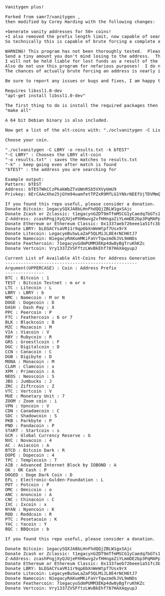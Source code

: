 <pre>
Vanitygen plus!

Forked from samr7/vanitygen ,
then modified by Corey Harding with the following changes:

+Generate vanity addresses for 50+ coins!
+I also removed the prefix length limit, now capable of searching for a whole address.
So technically this is capable of brute forcing a complete address if you have trillions of years to waste.

WARNING! This program has not been thoroughly tested.  Please attempt importing an address first.
Send a tiny amount you don't mind losing to the address.  Then perform a test spend.
I will not be held liable for lost funds as a result of the use of this program.
Also do not use this program for nefarious purposes!  I do not condone illegal activity.
The chances of actually brute forcing an address is nearly impossible anyways.

Be sure to report any issues or bugs and fixes, I am happy to accept pull requests!

Requires libssl1.0-dev
"apt-get install libssl1.0-dev"

The first thing to do is install the required packages then run:
"make all"

A 64 bit Debian binary is also included.

Now get a list of the alt-coins with: "./oclvanitygen -C List"

Choose your coin.

"./oclvanitygen -C LBRY -o results.txt -k bTEST"
"-C LBRY" : Chooses the LBRY alt-coin
"-o results.txt" : saves the matches to results.txt
"-k" : keep going even after match is found
"bTEST" : the address you are searching for

Example output:
Pattern: bTEST
Address: bTESTWkCCzPkakWbZTxUWnRSb5VXVyUmU9
Privkey: 6ErCAAcXhe25jGYm94uamfetTPZxR9MfLG1YNkrNEEfUjTDVMmQ

If you found this repo useful, please consider a donation.  Thank You!
Donate Bitcoin: 1egacySQXJA8bLHnFhdQQjZBLW1gxSAjc
Donate Zcash or Zclassic: t1egacynGZDT9mTfmMSCG1yCaedq7bGTs1a
Z-Address: zcashPngjXyQJUjePXH6wvg2vfHHngaZiYLmmDE2bp3PqMAPpErdfpbctug78P6m8xqKXyxX1dmfCYoUeJYfX8hDLSueuKL
Donate Ethereum or Ethereum Classic: 0x1337aeb726eee1a51fc3b22a7eafa329d950297a
Donate LBRY: bLEGACYsaVR11r9qp6bXnWeWtpf7Usx9rX
Donate Litecoin: LegacyeBuSwLaZaF5QLMiJL8E4rNCH6tJ7
Donate Namecoin: N1egacyRAKumMKiFaVrTqwzmdkJVL9mNDs
Donate Feathercoin: 71egacyuSdmPUMM3EKp4dw8yBgTruKhKZc
Donate Vertcoin: Vry1337ZVSFftzLWvBkEhf787HAXAqyupJ

Current List of Available Alt-Coins for Address Generation
---------------------------------------------------
Argument(UPPERCASE) : Coin : Address Prefix
---------------
BTC : Bitcoin : 1
TEST : Bitcoin Testnet : m or n
LTC : Litecoin : L
LBRY : LBRY : b
NMC : Namecoin : M or N
DOGE : Dogecoin : D
DASH : Dash Pay : X
PPC : Peercoin : P
FTC : Feathercoin : 6 or 7
BLK : Blackcoin : B
MZC : Mazacoin : M
VIA : Viacoin : V
RBY : Rubycoin : R
GRS : Groestlcoin : F
DGC : Digitalcoin : D
CCN : Canacoin : C
DGB : Digibyte : D
MONA : Monacoin : M
CLAM : Clamcoin : x
XPM : Primecoin : A
NEOS : Neoscoin : S
JBS : Jumbucks : J
ZRC : Ziftrcoin : Z
VTC : Vertcoin : V
MUE : Monetary Unit : 7
ZOOM : Zoom coin : i
VPN : Vpncoin : V
CDN : Canadaecoin : C
SDC : Shadowcoin : S
PKB : Parkbyte : P
PND : Pandacoin : P
START : Startcoin : s
GCR : Global Currency Reserve : G
NVC : Novacoin : 4
AC : Asiacoin : A
BTCD : Bitcoin Dark : R
DOPE : Dopecoin : 4
TPC : Templecoin : T
AIB : Advanced Internet Block by IOBOND : A
OK : OK Cash : P
DOGED : Doge Dark Coin : D
EFL : Electronic-Gulden-Foundation : L
POT : Potcoin : P
OMC : Omnicoin : o
ANC : Anoncoin : A
CNC : Chinacoin : C
IXC : Ixcoin : x
NYAN : Nyancoin : K
RDD : Reddcoin : R
PTC : Pesetacoin : K
YAC : Yacoin : Y
BQC : BBQcoin : b

If you found this repo useful, please consider a donation.  Thank You!

Donate Bitcoin: 1egacySQXJA8bLHnFhdQQjZBLW1gxSAjc
Donate Zcash or Zclassic: t1egacynGZDT9mTfmMSCG1yCaedq7bGTs1a
Z-Address: zcashPngjXyQJUjePXH6wvg2vfHHngaZiYLmmDE2bp3PqMAPpErdfpbctug78P6m8xqKXyxX1dmfCYoUeJYfX8hDLSueuKL
Donate Ethereum or Ethereum Classic: 0x1337aeb726eee1a51fc3b22a7eafa329d950297a
Donate LBRY: bLEGACYsaVR11r9qp6bXnWeWtpf7Usx9rX
Donate Litecoin: LegacyeBuSwLaZaF5QLMiJL8E4rNCH6tJ7
Donate Namecoin: N1egacyRAKumMKiFaVrTqwzmdkJVL9mNDs
Donate Feathercoin: 71egacyuSdmPUMM3EKp4dw8yBgTruKhKZc
Donate Vertcoin: Vry1337ZVSFftzLWvBkEhf787HAXAqyupJ
</pre>